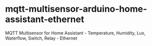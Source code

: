 # mqtt-multisensor-arduino-home-assistant-ethernet
MQTT Multisensor for Home Assistant - Temperature, Humidity, Lux, Waterflow, Switch, Relay - Ethernet
